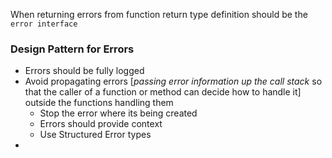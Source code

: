 
When returning errors from function return type definition should be the `error interface`


### Design Pattern for Errors

* Errors should be fully logged
* Avoid propagating errors [*passing error information up the call stack* so that the caller of a function or method can decide how to handle it] outside the functions handling them
	* Stop the error where its being created
	* Errors should provide context
	* Use Structured Error types
* 